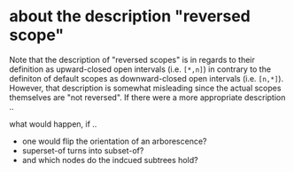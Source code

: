 
<!-- ======================================================================= -->
# about the description "reversed scope"

Note that the description of "reversed scopes" is in regards to their definition
as upward-closed open intervals (i.e. `[*,n]`) in contrary to the definiton of
default scopes as downward-closed open intervals (i.e. `[n,*]`). However, that
description is somewhat misleading since the actual scopes themselves are
"not reversed". If there were a more appropriate description ..

what would happen, if ..
- one would flip the orientation of an arborescence?
- superset-of turns into subset-of?
- and which nodes do the indcued subtrees hold?
